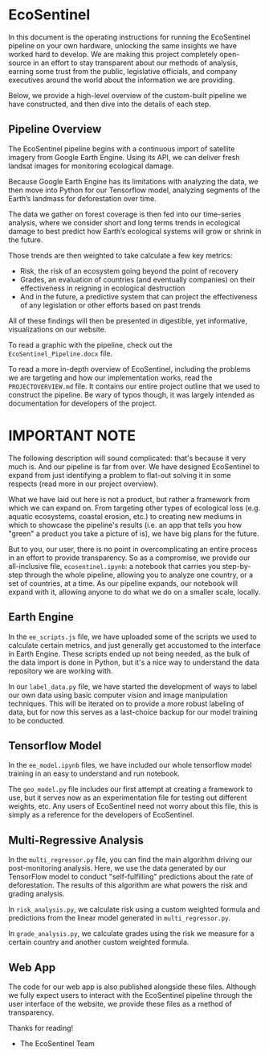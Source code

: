 # EcoSentinel #
In this document is the operating instructions for running the EcoSentinel pipeline on your own hardware, unlocking the same insights we have worked hard to develop. We are making this project completely open-source in an effort to stay transparent about our methods of analysis, earning some trust from the public, legislative officials, and company executives around the world about the information we are providing.

Below, we provide a high-level overview of the custom-built pipeline we have constructed, and then dive into the details of each step.

## Pipeline Overview ##
The EcoSentinel pipeline begins with a continuous import of satellite imagery from Google Earth Engine. Using its API, we can deliver fresh landsat images for monitoring ecological damage.

Because Google Earth Engine has its limitations with analyzing the data, we then move into Python for our Tensorflow model, analyzing segments of the Earth’s landmass for deforestation over time.

The data we gather on forest coverage is then fed into our time-series analysis, where we consider short and long terms trends in ecological damage to best predict how Earth’s ecological systems will grow or shrink in the future.

Those trends are then weighted to take calculate a few key metrics:
* Risk, the risk of an ecosystem going beyond the point of recovery
* Grades, an evaluation of countries (and eventually companies) on their effectiveness in reigning in ecological destruction
* And in the future, a predictive system that can project the effectiveness of any legislation or other efforts based on past trends

All of these findings will then be presented in digestible, yet informative, visualizations on our website.

To read a graphic with the pipeline, check out the `EcoSentinel_Pipeline.docx` file.

To read a more in-depth overview of EcoSentinel, including the problems we are targeting and how our implementation works, read the `PROJECTOVERVIEW.md` file. It contains our entire project outline that we used to construct the pipeline. Be wary of typos though, it was largely intended as documentation for developers of the project.

# IMPORTANT NOTE #
The following description will sound complicated: that's because it very much is. And our pipeline is far from over. We have designed EcoSentinel to expand from just identifying a problem to flat-out solving it in some respects (read more in our project overview).

What we have laid out here is not a product, but rather a framework from which we can expand on. From targeting other types of ecological loss (e.g. aquatic ecosystems, coastal erosion, etc.) to creating new mediums in which to showcase the pipeline's results (i.e. an app that tells you how "green" a product you take a picture of is), we have big plans for the future.

But to you, our user, there is no point in overcomplicating an entire process in an effort to provide transparency. So as a compromise, we provide our all-inclusive file, `ecosentinel.ipynb`: a notebook that carries you step-by-step through the whole pipeline, allowing you to analyze one country, or a set of countries, at a time. As our pipeline expands, our notebook will expand with it, allowing anyone to do what we do on a smaller scale, locally.

## Earth Engine ##
In the `ee_scripts.js` file, we have uploaded some of the scripts we used to calculate certain metrics, and just generally get accustomed to the interface in Earth Engine. These scripts ended up not being needed, as the bulk of the data import is done in Python, but it's a nice way to understand the data repository we are working with.

In our `label_data.py` file, we have started the development of ways to label our own data using basic computer vision and image manipulation techniques. This will be iterated on to provide a more robust labeling of data, but for now this serves as a last-choice backup for our model training to be conducted.

## Tensorflow Model ##
In the `ee_model.ipynb` files, we have included our whole tensorflow model training in an easy to understand and run notebook.

The `geo_model.py` file includes our first attempt at creating a framework to use, but it serves now as an experimentation file for testing out different weights, etc. Any users of EcoSentinel need not worry about this file, this is simply as a reference for the developers of EcoSentinel.

## Multi-Regressive Analysis ##
In the `multi_regressor.py` file, you can find the main algorithm driving our post-monitoring analysis. Here, we use the data generated by our TensorFlow model to conduct "self-fulfilling" predictions about the rate of deforestation. The results of this algorithm are what powers the risk and grading analysis.

In `risk_analysis.py`, we calculate risk using a custom weighted formula and predictions from the linear model generated in `multi_regressor.py`.

In `grade_analysis.py`, we calculate grades using the risk we measure for a certain country and another custom weighted formula.

## Web App ##
The code for our web app is also published alongside these files. Although we fully expect users to interact with the EcoSentinel pipeline through the user interface of the website, we provide these files as a method of transparency.

Thanks for reading!
- The EcoSentinel Team